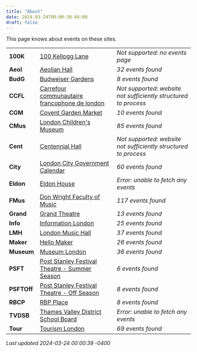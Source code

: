 ```yaml
---
title: "About"
date: 2024-03-24T00:00:39-04:00
draft: false
---
```


This page knows about events on these sites.

|   |       | |
|:--------------|:------|:--|
| **100K** | [100 Kellogg Lane]() | *Not supported: no events page*
| **Aeol** | [Aeolian Hall](https://aeolianhall.ca/events/) | *32 events found*
| **BudG** | [Budweiser Gardens](https://www.budweisergardens.com/events) | *8 events found*
| **CCFL** | [Carrefour communautaire francophone de london]() | *Not supported: website not sufficiently structured to process*
| **CGM** | [Covent Garden Market](https://coventmarket.com/events/) | *10 events found*
| **CMus** | [London Children's Museum](https://www.londonchildrensmuseum.ca/events) | *85 events found*
| **Cent** | [Centennial Hall]() | *Not supported: website not sufficiently structured to process*
| **City** | [London City Government Calendar](https://london.ca/government/calendar) | *60 events found*
| **Eldon** | [Eldon House](https://eldonhouse.ca/events/) | *Error: unable to fetch any events*
| **FMus** | [Don Wright Faculty of Music](http://www.events.westernu.ca/events/music/) | *117 events found*
| **Grand** | [Grand Theatre](https://www.grandtheatre.com/events) | *13 events found*
| **Info** | [Information London](https://www.informationlondon.ca/Event/List) | *25 events found*
| **LMH** | [London Music Hall](http://londonmusichall.com/upcoming-events/) | *37 events found*
| **Maker** | [Hello Maker](https://www.hellomaker.ca/events) | *26 events found*
| **Museum** | [Museum London](https://museumlondon.ca/programs-events) | *36 events found*
| **PSFT** | [Post Stanley Festival Theatre - Summer Season](https://psft.ca/schedule/summer-season/) | *6 events found*
| **PSFTOff** | [Post Stanley Festival Theatre - Off Season](https://psft.ca/schedule/off-season-events/) | *8 events found*
| **RBCP** | [RBP Place](https://www.rbcplacelondon.com/events) | *8 events found*
| **TVDSB** | [Thames Valley District School Board](https://calendar.tvdsb.ca/) | *Error: unable to fetch any events*
| **Tour** | [Tourism London](https://www.londontourism.ca/events/all-events) | *69 events found*

_Last updated 2024-03-24 00:00:39 -0400_
